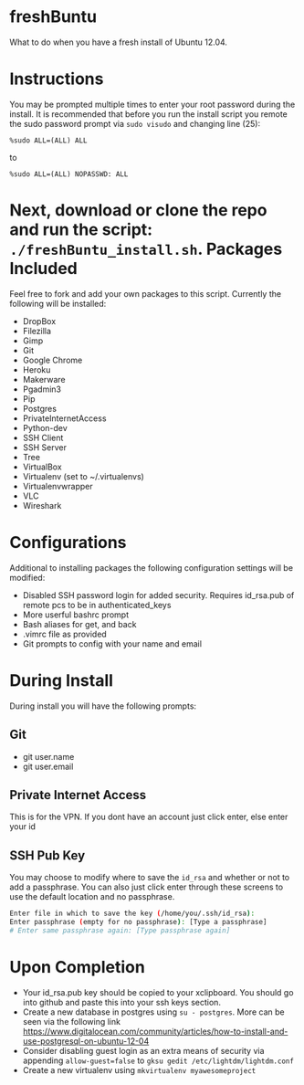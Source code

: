 freshBuntu
==========

What to do when you have a fresh install of Ubuntu 12.04.

Instructions
=============
You may be prompted multiple times to enter your root password during the install. It is recommended that before you run the install script you remote the sudo password prompt via `sudo visudo` and changing line (25):

`%sudo ALL=(ALL) ALL`

to

`%sudo ALL=(ALL) NOPASSWD: ALL`

Next, download or clone the repo and run the script: `./freshBuntu_install.sh`. 
Packages Included
=============
Feel free to fork and add your own packages to this script. Currently the following will be installed:

* DropBox
* Filezilla
* Gimp
* Git
* Google Chrome
* Heroku
* Makerware
* Pgadmin3
* Pip
* Postgres
* PrivateInternetAccess
* Python-dev
* SSH Client
* SSH Server
* Tree
* VirtualBox
* Virtualenv (set to ~/.virtualenvs)
* Virtualenvwrapper
* VLC
* Wireshark


Configurations
==============
Additional to installing packages the following configuration settings will be modified:

* Disabled SSH password login for added security. Requires id_rsa.pub of remote pcs to be in authenticated_keys
* More userful bashrc prompt
* Bash aliases for get, and back
* .vimrc file as provided
* Git prompts to config with your name and email

During Install
==============
During install you will have the following prompts:

Git
--------------
* git user.name
* git user.email

Private Internet Access
---------------
This is for the VPN. If you dont have an account just click enter, else enter your id

SSH Pub Key
---------------
You may choose to modify where to save the `id_rsa` and whether or not to add a passphrase. You can also just click enter through these screens to use the default location and no passphrase.

```sh
Enter file in which to save the key (/home/you/.ssh/id_rsa):
Enter passphrase (empty for no passphrase): [Type a passphrase]
# Enter same passphrase again: [Type passphrase again]

```


Upon Completion
=============
* Your id_rsa.pub key should be copied to your xclipboard. You should go into github and paste this into your ssh keys section.
* Create a new database in postgres using `su - postgres`. More can be seen via the following link https://www.digitalocean.com/community/articles/how-to-install-and-use-postgresql-on-ubuntu-12-04
* Consider disabling guest login as an extra means of security via appending `allow-guest=false` to `gksu gedit /etc/lightdm/lightdm.conf`
* Create a new virtualenv using `mkvirtualenv myawesomeproject`
